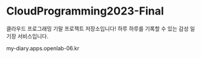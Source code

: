 # CloudProgramming2023-Final
클라우드 프로그래밍 기말 프로젝트 저장소입니다!
하루 하루를 기록할 수 있는 감성 일기장 서비스입니다.

my-diary.apps.openlab-06.kr
